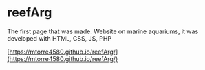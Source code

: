 # reefArg

The first page that was made.
Website on marine aquariums, it was developed with HTML, CSS, JS, PHP

[https://mtorre4580.github.io/reefArg/](https://mtorre4580.github.io/reefArg/)
